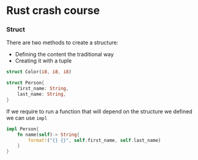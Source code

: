
# Rust crash course

### Struct

There are two methods to create a structure:

* Defining the content the traditional way
* Creating it with a tuple

```rust
struct Color(i8, i8, i8)

struct Person{
    first_name: String,
    last_name: String,
}
```
 
If we require to run a function that will depend on the structure we defined we can use `impl`

```rust
impl Person{
    fn name(self)-> String{
        format!("{} {}", self.first_name, self.last_name)
    }
}
```
